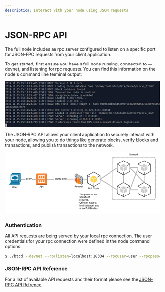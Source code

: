 ```yaml
---
description: Interact with your node using JSON requests
---
```


# JSON-RPC API

The full node includes an rpc server configured to listen on a specific port for JSON-RPC requests from your client application.

To get started, first ensure you have a full node running, connected to --devnet, and listening for rpc requests.  You can find this information on the node's command line terminal output:

![full-node Terminal output](../../../.gitbook/assets/full-node-terminal-output.png)

The JSON-RPC API allows your client application to securely interact with your node, allowing you to do things like generate blocks, verify blocks and transactions, and publish transactions to the network.

![Kaspa JSON-RPC Architecture](../../../.gitbook/assets/architecture-v1.png)

### Authentication

All API requests are being served by your local rpc connection. The user credentials for your rpc connection were defined in the node command options:

```bash
$ ./btcd --devnet --rpclisten=localhost:18334 --rpcuser=user --rpcpass=pass --notls --acceptanceindex --txind
```

### JSON-RPC API Reference

For a list of available API requests and their format please see the [JSON-RPC API Refrence](../../../reference/kaspa-full-node/rpc-api/).









